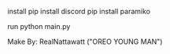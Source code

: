 install 
pip install discord
pip install paramiko

run 
python main.py

Make By:
RealNattawatt ("OREO YOUNG MAN")